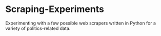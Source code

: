 # Scraping-Experiments
Experimenting with a few possible web scrapers written in Python for a variety of politics-related data.
